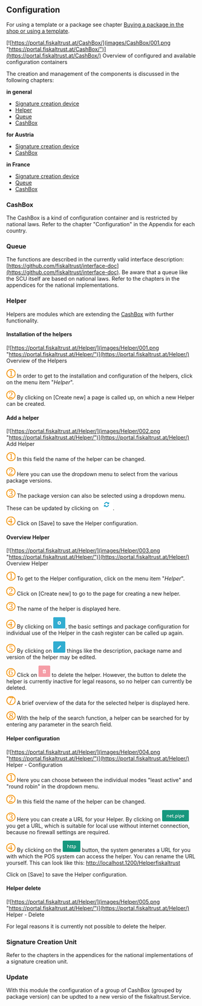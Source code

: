 ## Configuration

For using a template or a package see chapter [Buying a package in the shop or using a template](shop.md#buy-package-in-shop-or-use-a-template).

[![https://portal.fiskaltrust.at/CashBox/](images/CashBox/001.png "https://portal.fiskaltrust.at/CashBox/")](https://portal.fiskaltrust.at/CashBox/)
Overview of configured and available configuration containers

The creation and management of the components is discussed in the following chapters:

**in general**
- [Signature creation device](#SCU)
- [Helper](#helper)
- [Queue](#queue)
- [CashBox](#cashbox)

**for Austria**
- [Signature creation device](../handbook-at/configuration.md#SCU)
- [CashBox](../handbook-at/configuration.md#cashbox)

**in France**
- [Signature creation device](../handbook-fr/configuration.md#SCU)
- [Queue](#queue)
- [CashBox](#cashbox)

### CashBox

The CashBox is a kind of configuration container and is restricted by national laws. Refer to the chapter "Configuration" in the Appendix for each country.

### Queue

The functions are described in the currently valid interface description: [https://github.com/fiskaltrust/interface-doc](https://github.com/fiskaltrust/interface-doc). Be aware that a queue like the SCU itself are based on national laws. Refer to the chapters in the appendices for the national implementations.

### Helper

Helpers are modules which are extending the [CashBox](#cashbox) with further functionality.

#### Installation of the helpers

[![https://portal.fiskaltrust.at/Helper/](images/Helper/001.png "https://portal.fiskaltrust.at/Helper/")](https://portal.fiskaltrust.at/Helper/)
Overview of the Helpers

![Number 1](../images/Numbers/1.png) In order to get to the installation and configuration of the helpers, click on the menu item "*Helper*".

![Number 2](../images/Numbers/2.png) By clicking on \[Create new\] a page is called up, on which a new Helper can be created.

#### Add a helper

[![https://portal.fiskaltrust.at/Helper/](images/Helper/002.png "https://portal.fiskaltrust.at/Helper/")](https://portal.fiskaltrust.at/Helper/)
Add Helper

![Number 1](../images/Numbers/1.png) In this field the name of the helper can be changed.

![Number 2](../images/Numbers/2.png) Here you can use the dropdown menu to select from the various package versions.

![Number 3](../images/Numbers/3.png) The package version can also be selected using a dropdown menu. These can be updated by clicking on ![Refresh](../images/Buttons/008.png "Refresh").

![Number 4](../images/Numbers/4.png) Click on \[Save\] to save the Helper configuration.

#### Overview Helper

[![https://portal.fiskaltrust.at/Helper/](images/Helper/003.png "https://portal.fiskaltrust.at/Helper/")](https://portal.fiskaltrust.at/Helper/)
Overview Helper

![Number 1](../images/Numbers/1.png) To get to the Helper configuration, click on the menu item "*Helper*".

![Number 2](../images/Numbers/2.png) Click on \[Create new\] to go to the page for creating a new helper.

![Number 3](../images/Numbers/3.png) The name of the helper is displayed here.

![Number 4](../images/Numbers/4.png) By clicking on ![Gear](../images/Buttons/009.png "Gear"), the basic settings and package configuration for individual use of the Helper in the cash register can be called up again.

![Number 5](../images/Numbers/5.png) By clicking on ![Edit](../images/Buttons/010.png "Edit") things like the description, package name and version of the helper may be edited.

![Number 6](../images/Numbers/6.png) Click on ![Trash](../images/Buttons/011.png "Trash") to delete the helper. However, the button to delete the helper is currently inactive for legal reasons, so no helper can currently be deleted.

![Number 7](../images/Numbers/7.png) A brief overview of the data for the selected helper is displayed here.

![Number 8](../images/Numbers/8.png) With the help of the search function, a helper can be searched for by entering any parameter in the search field.

#### Helper configuration

[![https://portal.fiskaltrust.at/Helper/](images/Helper/004.png "https://portal.fiskaltrust.at/Helper/")](https://portal.fiskaltrust.at/Helper/)
Helper - Configuration

![Number 1](../images/Numbers/1.png) Here you can choose between the individual modes "least active" and "round robin" in the dropdown menu.

![Number 2](../images/Numbers/2.png) In this field the name of the helper can be changed.

![Number 3](../images/Numbers/3.png) Here you can create a URL for your Helper. By clicking on ![net pipe](../images/Buttons/012.png "net pipe") you get a URL, which is suitable for local use without internet connection, because no firewall settings are required.

![Number 4](../images/Numbers/4.png) By clicking on the ![http](../images/Buttons/013.png "http") button, the system generates a URL for you with which the POS system can access the helper. You can rename the URL yourself. This can look like this: http://localhost.1200/Helperfiskaltrust

Click on \[Save\] to save the Helper configuration.

#### Helper delete

[![https://portal.fiskaltrust.at/Helper/](images/Helper/005.png "https://portal.fiskaltrust.at/Helper/")](https://portal.fiskaltrust.at/Helper/)
Helper - Delete

For legal reasons it is currently not possible to delete the helper.

### Signature Creation Unit<a name="SCU"></a>
Refer to the chapters in the appendices for the national implementations of a signature creation unit.

### Update

With this module the configuration of a group of CashBox (grouped by package version) can be updted to a new versio of the fiskaltrust.Service.